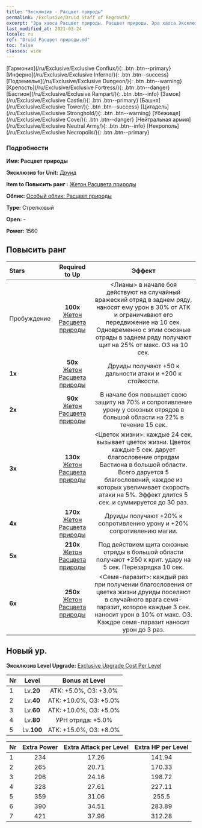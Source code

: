 ```yaml
---
title: "Эксклюзив - Расцвет природы"
permalink: /Exclusive/Druid Staff of Regrowth/
excerpt: "Эра хаоса Расцвет природы. Расцвет природы. Эра хаоса Эксклюзив Расцвет природы. Друид Эксклюзив."
last_modified_at: 2021-03-24
locale: ru
ref: "Druid Расцвет природы.md"
toc: false
classes: wide
---
```

 [Гармония](/ru/Exclusive/Exclusive Conflux/){: .btn .btn--primary} [Инферно](/ru/Exclusive/Exclusive Inferno/){: .btn .btn--success} [Подземелье](/ru/Exclusive/Exclusive Dungeon/){: .btn .btn--warning} [Крепость](/ru/Exclusive/Exclusive Fortress/){: .btn .btn--danger} [Бастион](/ru/Exclusive/Exclusive Rampart/){: .btn .btn--info} [Замок](/ru/Exclusive/Exclusive Castle/){: .btn .btn--primary} [Башня](/ru/Exclusive/Exclusive Tower/){: .btn .btn--success} [Цитадель](/ru/Exclusive/Exclusive Stronghold/){: .btn .btn--warning} [Убежище](/ru/Exclusive/Exclusive Cove/){: .btn .btn--danger} [Нейтральная армия](/ru/Exclusive/Exclusive Neutral Army/){: .btn .btn--info} [Некрополь](/ru/Exclusive/Exclusive Necropolis/){: .btn .btn--primary} 

### Подробности
 **Имя: Расцвет природы** 

 **Эксклюзив for Unit:** [Друид](/ru/units/Druid/) 

 **Item to Повысить ранг :** [Жетон Расцвета природы](/ru/Items/con_977/)

 **Облик:** [Особый облик: Расцвет природы](/ru/Items/con_645/)

 **Type:** Стрелковый

 **Open:** -

 **Power:** 1560

## Повысить ранг 

  |     Stars    |  Required to Up | Эффект |
  |:-------------|:---------------:|:---------------:|
  |  Пробуждение  | **100x** [Жетон Расцвета природы](/ru/Items/con_977/) | <Лианы> в начале боя действуют на случайный вражеский отряд в заднем ряду, наносят ему урон в 30% от АТК и ограничивают его передвижение на 10 сек. Одновременно с этим союзные отряды в заднем ряду получают щит на 25% от макс. ОЗ на 10 сек. |
  | **1x** <i class="fas fa-star"/> | **50x** [Жетон Расцвета природы](/ru/Items/con_977/) | Друиды получают +50 к дальности атаки и +200 к стойкости. |
  | **2x** <i class="fas fa-star"/> | **90x** [Жетон Расцвета природы](/ru/Items/con_977/) | В начале боя повышает свою защиту на 70% и сопротивление урону у союзных отрядов в большой области на 22% в течение 15 сек. |
  | **3x** <i class="fas fa-star"/> | **130x** [Жетон Расцвета природы](/ru/Items/con_977/) | <Цветок жизни>: каждые 24 сек. вызывает цветок жизни. Цветок каждые 5 сек. дарует благословение отрядам Бастиона в большой области. Всего даруется 5 благословений, каждое из которых увеличивает скорость атаки на 5%. Эффект длится 5 сек. и суммируется до 30 раз. |
  | **4x** <i class="fas fa-star"/> | **170x** [Жетон Расцвета природы](/ru/Items/con_977/) | Друиды получают +20% к сопротивлению урону и +20% сопротивлению магии. |
  | **5x** <i class="fas fa-star"/> | **210x** [Жетон Расцвета природы](/ru/Items/con_977/) | Под действием щита союзные отряды в большой области получают +250 к крит. удару на 5 сек. Перезарядка 10 сек. |
  | **6x** <i class="fas fa-star"/> | **250x** [Жетон Расцвета природы](/ru/Items/con_977/) | <Семя-паразит>: каждый раз при получении благословения от цветка жизни друиды поселяют в случайного врага семя-паразит, которое каждые 3 сек. наносит урон в 10% от макс. ОЗ. Каждое семя-паразит наносит урон до 3 раз. |


## Новый ур.
 **Эксклюзив Level Upgrade:** [Exclusive Upgrade Cost Per Level](/Exclusive/ExclusiveUpgradeCostPerLevel/)

  |  Nr  |   Level  | Bonus at Level |
  |:-----|:--------:|:--------------:|
  | 1 | Lv.**20** | АТК: +5.0%, ОЗ: +3.0% |
  | 2 | Lv.**40** | АТК: +10.0%, ОЗ: +5.0% |
  | 3 | Lv.**60** | АТК: +10.0%, ОЗ: +5.0% |
  | 4 | Lv.**80** | УРН отряда: +5.0% |
  | 5 | Lv.**100** | АТК: +15.0%, ОЗ: +8.0% |


  |  Nr  |  Extra Power | Extra Attack per Level | Extra HP per Level |
  |:-----|:--------:|:--------:|:--------:|
  | 1 | 234 | 17.26 | 141.94 |
  | 2 | 265 | 20.71 | 170.33 |
  | 3 | 296 | 24.16 | 198.72 |
  | 4 | 328 | 27.61 | 227.11 |
  | 5 | 359 | 31.06 | 255.5 |
  | 6 | 390 | 34.51 | 283.89 |
  | 7 | 421 | 37.96 | 312.28 |



